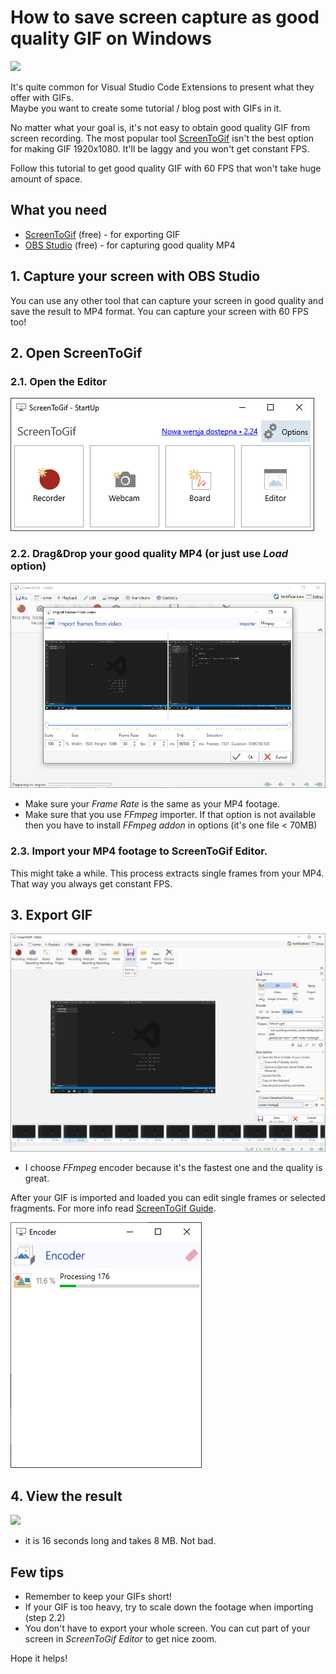 # How to save screen capture as good quality GIF on Windows
![](images/result.gif)

It's quite common for Visual Studio Code Extensions to present what they offer with GIFs.\
Maybe you want to create some tutorial / blog post with GIFs in it.

No matter what your goal is, it's not easy to obtain good quality GIF from screen recording. The most popular tool [ScreenToGif](https://www.screentogif.com/) isn't the best option for making GIF 1920x1080. It'll be laggy and you won't get constant FPS.

Follow this tutorial to get good quality GIF with 60 FPS that won't take huge amount of space.

## What you need
* [ScreenToGif](https://www.screentogif.com/) (free) - for exporting GIF
* [OBS Studio](https://obsproject.com/download) (free) - for capturing good quality MP4

## 1. Capture your screen with OBS Studio
You can use any other tool that can capture your screen in good quality and save the result to MP4 format. You can capture your screen with 60 FPS too!

## 2. Open ScreenToGif
### 2.1. Open the Editor
![](images/start.png)
### 2.2. Drag&Drop your good quality MP4 (or just use *Load* option)
![](images/import.png)
* Make sure your *Frame Rate* is the same as your MP4 footage.
* Make sure that you use *FFmpeg* importer. If that option is not available then you have to install *FFmpeg addon* in options (it's one file < 70MB) 
### 2.3. Import your MP4 footage to ScreenToGif Editor.
This might take a while. This process extracts single frames from your MP4. That way you always get constant FPS.

## 3. Export GIF
![](images/ready.png)
* I choose *FFmpeg* encoder because it's the fastest one and the quality is great.

After your GIF is imported and loaded you can edit single frames or selected fragments. For more info read [ScreenToGif Guide](https://github.com/NickeManarin/ScreenToGif/wiki/help).

![](images/export.png)

## 4. View the result
![](images/result.gif)
* it is 16 seconds long and takes 8 MB. Not bad.

## Few tips
* Remember to keep your GIFs short! 
* If your GIF is too heavy, try to scale down the footage when importing (step 2.2)
* You don't have to export your whole screen. You can cut part of your screen in *ScreenToGif Editor* to get nice zoom.

Hope it helps!
